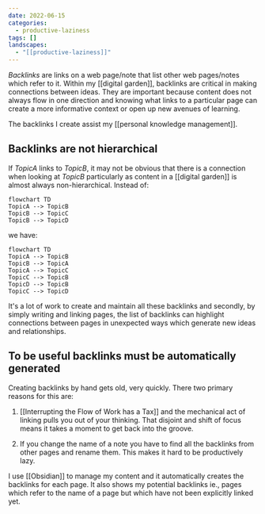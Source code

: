 ```yaml
---
date: 2022-06-15
categories:
  - productive-laziness
tags: []
landscapes:
  - "[[productive-laziness]]"
---
```

*Backlinks* are links on a web page/note that list other web pages/notes which refer to it. Within my [[digital garden]], backlinks are critical in making connections between ideas. They are important because content does not always flow in one direction and knowing what links to a particular page can create a more informative context or open up new avenues of learning.

The backlinks I create assist my [[personal knowledge management]].
## Backlinks are not hierarchical

If *TopicA* links to *TopicB*, it may not be obvious that there is a connection when looking at *TopicB* particularly as content in a [[digital garden]] is almost always non-hierarchical. Instead of:

```mermaid
flowchart TD
TopicA --> TopicB
TopicB --> TopicC
TopicB --> TopicD
```

we have:

```mermaid
flowchart TD
TopicA --> TopicB
TopicB --> TopicA
TopicA --> TopicC
TopicC --> TopicB
TopicD --> TopicB
TopicC --> TopicD
```

It's a lot of work to create and maintain all these backlinks and secondly, by simply writing and linking pages, the list of backlinks can highlight connections between pages in unexpected ways which generate new ideas and relationships.

## To be useful backlinks must be automatically generated
Creating backlinks by hand gets old, very quickly. There two primary reasons for this are:

1. [[Interrupting the Flow of Work has a Tax]] and the mechanical act of linking pulls you out of your thinking. That disjoint and shift of focus means it takes a moment to get back into the groove.

3. If you change the name of a note you have to find all the backlinks from other pages and rename them. This makes it hard to be productively lazy.

I use [[Obsidian]] to manage my content and it automatically creates the backlinks for each page. It also shows my potential backlinks ie., pages which refer to the name of a page but which have not been explicitly linked yet.
